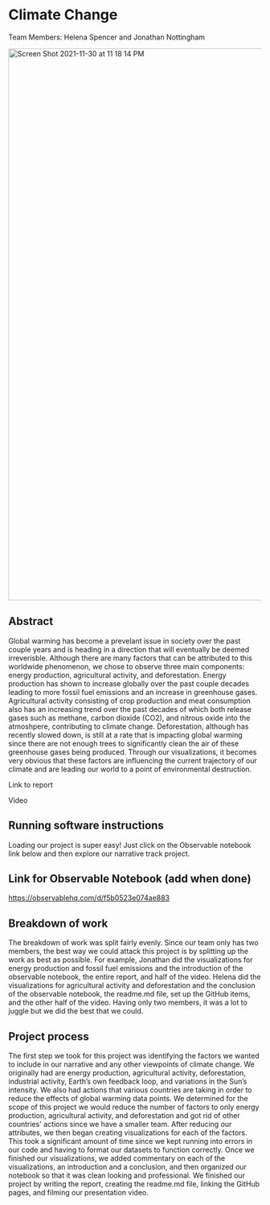 # Climate Change
Team Members: Helena Spencer and Jonathan Nottingham
<p><img width="1098" alt="Screen Shot 2021-11-30 at 11 18 14 PM" src="https://user-images.githubusercontent.com/78493922/144171036-816ab919-8b72-474d-8e0c-8fadd2dd4adf.png">

## Abstract
  Global warming has become a prevelant issue in society over the past couple years and is heading in a direction that will eventually be deemed irreverisble. Although there are many factors that can be attributed to this worldwide phenomenon, we chose to observe three main components: energy production, agricultural activity, and deforestation. Energy production has shown to increase globally over the past couple decades leading to more fossil fuel emissions and an increase in greenhouse gases. Agricultural activity consisting of crop production and meat consumption also has an increasing trend over the past decades of which both release gases such as methane, carbon dioxide (CO2), and nitrous oxide into the atmoshpere, contributing to climate change. Deforestation, although has recently slowed down, is still at a rate that is impacting global warming since there are not enough trees to significantly clean the air of these greenhouse gases being produced. Through our visualizations, it becomes very obvious that these factors are influencing the current trajectory of our climate and are leading our world to a point of environmental destruction.
  
<p>Link to report
<p>Video

## Running software instructions
Loading our project is super easy! Just click on the Observable notebook link below and then explore our narrative track project.

## Link for Observable Notebook (add when done)
https://observablehq.com/d/f5b0523e074ae883

## Breakdown of work
The breakdown of work was split fairly evenly. Since our team only has two members, the best way we could attack this project is by splitting up the work as best as possible. For example, Jonathan did the visualizations for energy production and fossil fuel emissions and the introduction of the observable notebook, the entire report, and half of the video. Helena did the visualizations for agricultural activity and deforestation and the conclusion of the observable notebook, the readme.md file, set up the GitHub items, and the other half of the video. Having only two members, it was a lot to juggle but we did the best that we could.

  ## Project process
  The first step we took for this project was identifying the factors we wanted to include in our narrative and any other viewpoints of climate change. We originally had are energy production, agricultural activity, deforestation, industrial activity, Earth’s own feedback loop, and variations in the Sun’s intensity. We also had actions that various countries are taking in order to reduce the effects of global warming data points. We determined for the scope of this project we would reduce the number of factors to only energy production, agricultural activity, and deforestation and got rid of other countries' actions since we have a smaller team. After reducing our attributes, we then began creating visualizations for each of the factors. This took a significant amount of time since we kept running into errors in our code and having to format our datasets to function correctly. Once we finished our visualizations, we added commentary on each of the visualizations, an introduction and a conclusion, and then organized our notebook so that it was clean looking and professional. We finished our project by writing the report, creating the readme.md file, linking the GitHub pages, and filming our presentation video.
